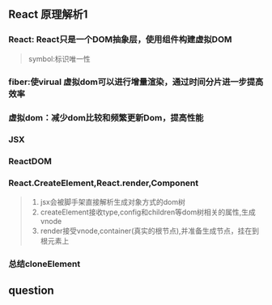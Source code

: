 ## React 原理解析1

### React: React只是一个DOM抽象层，使用组件构建虚拟DOM

> symbol:标识唯一性

### fiber:使virual 虚拟dom可以进行增量渲染，通过时间分片进一步提高效率


### 虚拟dom：减少dom比较和频繁更新Dom，提高性能

### JSX

### ReactDOM

### React.CreateElement,React.render,Component
>  1. jsx会被脚手架直接解析生成对象方式的dom树
>  2. createElement接收type,config和children等dom树相关的属性,生成vnode
>  3. render接受vnode,container(真实的根节点),并准备生成节点，挂在到根元素上
>

### 总结cloneElement





## question
>